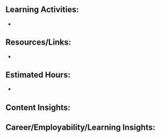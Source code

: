 ## Learning Activities:

- 

## Resources/Links:

- 

## Estimated Hours:

- 

## Content Insights:


## Career/Employability/Learning Insights:
